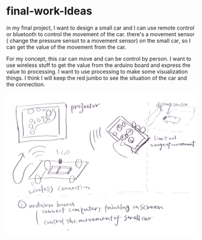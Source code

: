 # final-work-ldeas

in my final project, I want to design a small car and I can use remote control or bluetooth to control the movement of the car.
there's a movement sensor ( change the pressure sensot to a movement sensor) on the small car, so I can get the value of the movement from the car. 

For my concept, this car can move and can be control by person. I want to use wireless stuff to get the value from the arduino board and express the value to processing. I want to use processing to make some visualization things. I think I will keep the red jumbo to see the situation of the car and the connection.





<img src=" https://github.com/ShuoCCA/final-work-ldeas/blob/master/concept.jpg?raw=true">
